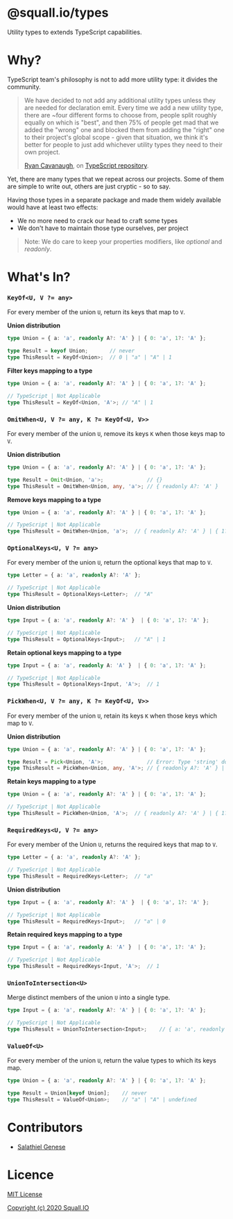 # @squall.io/types
Utility types to extends TypeScript capabilities.

# Why?

TypeScript team's philosophy is not to add more utility type: it divides the community.

> We have decided to not add any additional utility types unless they are needed for declaration emit.
> Every time we add a new utility type, there are ~four different forms to choose from, people split
> roughly equally on which is "best", and then 75% of people get mad that we added the "wrong" one
> and blocked them from adding the "right" one to their project's global scope - given that
> situation, we think it's better for people to just add whichever utility types they need
> to their own project.
>
> [Ryan Cavanaugh](https://github.com/RyanCavanaugh), on [TypeScript repository](https://github.com/microsoft/TypeScript/issues/39305#issuecomment-651246070).

Yet, there are many types that we repeat across our projects.
Some of them are simple to write out, others are just cryptic - so to say.

Having those types in a separate package and made them widely available would have at least two effects:

- We no more need to crack our head to craft some types
- We don't have to maintain those type ourselves, per project

> Note: We do care to keep your properties modifiers, like _optional_ and _readonly_. 

# What's In?

<!-- WhatIsIn:start -->
### `KeyOf<U, V ?= any>`

For every member of the union `U`, return its keys that map to `V`.

**Union distribution**

```typescript
type Union = { a: 'a', readonly A?: 'A' } | { 0: 'a', 1?: 'A' };

type Result = keyof Union;       // never
type ThisResult = KeyOf<Union>;  // 0 | "a" | "A" | 1
```

**Filter keys mapping to a type**

```typescript
type Union = { a: 'a', readonly A?: 'A' } | { 0: 'a', 1?: 'A' };

// TypeScript | Not Applicable
type ThisResult = KeyOf<Union, 'A'>; // "A" | 1
```

### `OmitWhen<U, V ?= any, K ?= KeyOf<U, V>>`

For every member of the union `U`, remove its keys `K` when those keys map to `V`.

**Union distribution**

```typescript
type Union = { a: 'a', readonly A?: 'A' } | { 0: 'a', 1?: 'A' };

type Result = Omit<Union, 'a'>;              // {}
type ThisResult = OmitWhen<Union, any, 'a'>; // { readonly A?: 'A' }
```

**Remove keys mapping to a type**

```typescript
type Union = { a: 'a', readonly A?: 'A' } | { 0: 'a', 1?: 'A' };

// TypeScript | Not Applicable
type ThisResult = OmitWhen<Union, 'a'>;  // { readonly A?: 'A' } | { 1?: 'A' }
```

### `OptionalKeys<U, V ?= any>`

For every member of the union `U`, return the optional keys that map to `V`.

```typescript
type Letter = { a: 'a', readonly A?: 'A' };

// TypeScript | Not Applicable
type ThisResult = OptionalKeys<Letter>;  // "A"
```

**Union distribution**

```typescript
type Input = { a: 'a', readonly A?: 'A' }  | { 0: 'a', 1?: 'A' };

// TypeScript | Not Applicable
type ThisResult = OptionalKeys<Input>;   // "A" | 1
```

**Retain optional keys mapping to a type**

```typescript
type Input = { a: 'a', readonly A: 'A' }  | { 0: 'a', 1?: 'A' };

// TypeScript | Not Applicable
type ThisResult = OptionalKeys<Input, 'A'>;  // 1
```

### `PickWhen<U, V ?= any, K ?= KeyOf<U, V>>`

For every member of the union `U`, retain its keys `K` when those keys which map to `V`.

**Union distribution**

```typescript
type Union = { a: 'a', readonly A?: 'A' } | { 0: 'a', 1?: 'A' };

type Result = Pick<Union, 'A'>;              // Error: Type 'string' does not satisfy the constraint 'never'.
type ThisResult = PickWhen<Union, any, 'A'>; // { readonly A?: 'A' } | {}
```

**Retain keys mapping to a type**

```typescript
type Union = { a: 'a', readonly A?: 'A' } | { 0: 'a', 1?: 'A' };

// TypeScript | Not Applicable
type ThisResult = PickWhen<Union, 'A'>;  // { readonly A?: 'A' } | { 1?: 'A' }
```

### `RequiredKeys<U, V ?= any>`


For every member of the Union `U`, returns the required keys that map to `V`.

```typescript
type Letter = { a: 'a', readonly A?: 'A' };

// TypeScript | Not Applicable
type ThisResult = RequiredKeys<Letter>;  // "a"
```

**Union distribution**

```typescript
type Input = { a: 'a', readonly A?: 'A' }  | { 0: 'a', 1?: 'A' };

// TypeScript | Not Applicable
type ThisResult = RequiredKeys<Input>;   // "a" | 0
```

**Retain required keys mapping to a type**

```typescript
type Input = { a: 'a', readonly A: 'A' }  | { 0: 'a', 1?: 'A' };

// TypeScript | Not Applicable
type ThisResult = RequiredKeys<Input, 'A'>;  // 1
```

### `UnionToIntersection<U>`


Merge distinct members of the union `U` into a single type.

```typescript
type Input = { a: 'a', readonly A?: 'A' } | { 0: 'a', 1?: 'A' };

// TypeScript | Not Applicable
type ThisResult = UnionToIntersection<Input>;    // { a: 'a', readonly A?: 'A' } & { 0: 'a', 1?: 'A' }
```

### `ValueOf<U>`

For every member of the union `U`, return the value types to which its keys map.

```typescript
type Union = { a: 'a', readonly A?: 'A' } | { 0: 'a', 1?: 'A' };

type Result = Union[keyof Union];    // never
type ThisResult = ValueOf<Union>;    // "a" | "A" | undefined
```
<!-- WhatIsIn:end -->

# Contributors

- [Salathiel Genese](https://github.com/SalathielGenese)

# Licence

[MIT License](https://github.com/squall-io/types/blob/master/LICENSE)

[Copyright (c) 2020 Squall.IO](https://github.com/squall-io/types/blob/master/LICENSE)

